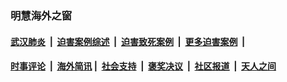 
### 明慧海外之窗

####  [武汉肺炎](indexes/365.md?t=07131100) &nbsp;|&nbsp;  [迫害案例综述](indexes/328.md?t=07131100) &nbsp;|&nbsp; [迫害致死案例](indexes/277.md?t=07131100)  &nbsp;|&nbsp; [更多迫害案例](indexes/81.md?t=07131100)  &nbsp;|&nbsp; 
####  [时事评论](indexes/19.md?t=07131100) &nbsp;|&nbsp; [海外简讯](indexes/245.md?t=07131100)&nbsp;|&nbsp;  [社会支持](indexes/140.md?t=07131100) &nbsp;|&nbsp; [褒奖决议](indexes/282.md?t=07131100) &nbsp;|&nbsp; [社区报道](indexes/91.md?t=07131100)  &nbsp;|&nbsp; [天人之间](indexes/78.md?t=07131100) 

